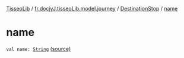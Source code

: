 [TisseoLib](../../index.md) / [fr.docjyJ.tisseoLib.model.journey](../index.md) / [DestinationStop](index.md) / [name](./name.md)

# name

`val name: `[`String`](https://kotlinlang.org/api/latest/jvm/stdlib/kotlin/-string/index.html) [(source)](https://github.com/docjyJ/TisseoLib/tree/master/src/main/kotlin/fr/docjyJ/tisseoLib/model/journey/DestinationStop.kt#L11)